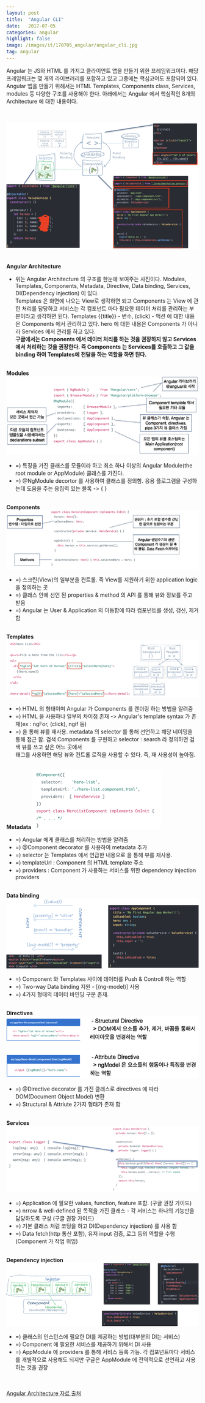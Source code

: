 ```yaml
---
layout: post
title:  "Angular CLI"
date:   2017-07-05
categories: angular
highlight: false
image: /images/it/170705_angular/angular_cli.jpg
tag: angular
---
```


 Angular 는 JS와 HTML 를 가지고 클라이언트 앱을 만들기 위한 프레임워크이다. 해당 프레임워크는 몇 개의 라이브러리를 포함하고 있고 그중에는 핵심코어도 포함되어 있다. Angular 앱을 만들기 위해서는 HTML Templates, Components class, Services, modules 등 다양한 구조를 사용해야 한다. 아래에서는 Angular 에서 핵심적인 8개의 Architecture 에 대한 내용이다.

<br><br>
 ![Dev Image](/images/it/170704_angular/angular_arch1.png)

 <br><b>Angular Architecture</b>
 - 위는 Angular Architecture 의 구조를 한눈에 보여주는 사진이다. Modules, Templates, Components, Metadata, Directive, Data binding, Services, DI(Dependency injection) 이 있다. <br>Templates 은 화면에 나오는 View로 생각하면 되고 Components 는 View 에 관한 처리를 담당하고 서비스는 각 컴포넌트 마다 필요한 데이터 처리를 관리하는 부분이라고 생각하면 된다. Templates {{title}} - 변수, (click) - 액션 에 대한 내용은 Components 에서 관리하고 있다. hero 에 대한 내용은 Components 가 아니라 Services 에서 관리를 하고 있다.<br><b>구글에서는 Components 에서 데이터 처리를 하는 것을 권장하지 않고 Services 에서 처리하는 것을 권장한다. 즉 Components 는 Services를 호출하고 그 값을 binding 하여 Templates에 전달을 하는 역할을 하면 된다.</b>

<br><b>Modules</b>
  ![Dev Image](/images/it/170704_angular/arch_modules.png)
<br>
 - =) 특징을 가진 클래스를 모듈이라 하고 최소 하나 이상의 Angular Module(the root module or AppModule) 클래스를 가진다.
 - =) @NgModule decortor 를 사용하여 클래스를 정의함. 응용 플로그램을 구성하는데 도움을 주는 응집력 있는 블록 -> { }


<br><b>Components</b>
   ![Dev Image](/images/it/170704_angular/arch_components.png)
<br>
- =) 스크린(View)의 일부분을 컨트롤. 즉 View를 지원하기 위한 application logic 을 정의하는 곳
- =) 클래스 안에 선언 된 properties & method 의 API 를 통해 뷰와 정보를 주고 받음
- =) Angular 는 User & Application 의 이동함에 따라 컴포넌트를 생성, 갱신, 제거함

<br><b>Templates</b>
   ![Dev Image](/images/it/170704_angular/arch_templates.png)
<br>
- =) HTML 의 형태이며 Angular 가 Components 를 렌더링 하는 방법을 알려줌
- =) HTML 을 사용하나 일부의 차이점 존재 -> Angular's template syntax 가 존재(ex : ngFor, (click), ngif 등)
- =) <hero-detail></hero-detail> 을 통해 뷰를 재사용. metadata 의 selector 를 통해 선언하고 해당 네이밍을 통해 접근 함. 검색 Components 를 구현하고 selector : search 라 정의하면 검색 뷰를 쓰고 싶은 어느 곳에서 <search> </search> 태그를 사용하면 해당 뷰와 컨트롤 로직을 사용할 수 있다. 즉, 재 사용성이 높아짐.

<br><b>Metadata</b>
   ![Dev Image](/images/it/170704_angular/arch_metadata.png)
<br>
- =) Angular 에게 클래스를 처리하는 방법을 알려줌
- =) @Component decorator 를 사용하여 metadata 추가
- =) selector 는 Templates 에서 언급한 내용으로 <hero-detail></hero-detail> 을 통해 뷰를 재사용.
- =) templateUrl : Component 의 HTML template 주소
- =) providers : Component 가 사용하는 서비스를 위한 dependency injection providers

<br><b>Data binding</b>
   ![Dev Image](/images/it/170704_angular/arch_databinding.png)
<br>
- =) Component 와 Templates 사이에 데이터를 Push & Controll 하는 역할
- =) Two-way Data binding 지원 - [(ng-model)] 사용
- =) 4가지 형태의 데이터 바인딩 구문 존재.

<br><b>Directives</b>
   ![Dev Image](/images/it/170704_angular/arch_directive.png)
<br>
- =) @Directive decorator 를 가진 클래스로 directives 에 따라 DOM(Document Object Model) 변환
- =) Structural & Attriute 2가지 형태가 존재 함

<br><b>Services</b>
   ![Dev Image](/images/it/170704_angular/arch_services.png)
<br>
- =) Application 에 필요한 values, function, feature 포함. (구글 권장 가이드)
- =) nrrow & well-defined 된 목적을 가진 클래스 - 각 서비스는 하나의 기능만을 담당하도록 구성 (구글 권장 가이드)
- =) 기본 클래스 처럼 코딩을 하고 DI(Dependency injection) 를 사용 함
- =) Data fetch(http 통신 포함), 유저 input 검증, 로그 등의 역할을 수행(Component 가 작업 위임)

<br><b>Dependency injection</b>
   ![Dev Image](/images/it/170704_angular/arch_di.png)
<br>
- =) 클래스의 인스턴스에 필요한 DI를 제공하는 방법(대부분의 DI는 서비스)
- =) Component 에 필요한 서비스를 제공하기 위해서 DI 사용
- =) AppModule 에 providers 를 통해 서비스 등록 가능. 각 컴포넌트마다 서비스를 개별적으로 사용해도 되지만 구글은 AppModule 에 전역적으로 선언하고 사용하는 것을 권장


<br><br><a href="https://angular.io/guide/architecture" target="_blank">Angular Architecture 자료 출처</a>
